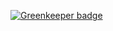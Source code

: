 
[![Greenkeeper badge](https://badges.greenkeeper.io/uxilab/uxi-framerX.svg)](https://greenkeeper.io/)
